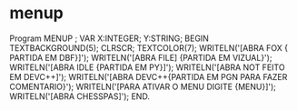 # menup
Program MENUP ;
VAR
X:INTEGER;
Y:STRING;
BEGIN
TEXTBACKGROUND(5);
CLRSCR;
TEXTCOLOR(7);
WRITELN('[ABRA FOX { PARTIDA EM DBF}]');
WRITELN('[ABRA FILE] {PARTIDA EM VIZUAL}');
WRITELN('[ABRA IDLE {PARTIDA EM PY}]');
WRITELN('[ABRA NOT FEITO EM DEVC++]');
WRITELN('[ABRA DEVC++{PARTIDA EM PGN PARA FAZER COMENTARIO}');
WRITELN('[PARA ATIVAR O MENU DIGITE {MENU}]'); 
WRITELN('[ABRA CHESSPAS]');
END. 
